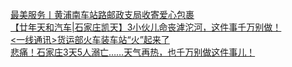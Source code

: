   
[最美服务丨黄浦南车站路邮政支局收寄爱心包裹](http://www.dianyue.me/archives/362/whki5457isvx9gw3/)  
[【廿年天和汽车|石家庄凯天】3小伙儿命丧滹沱河，这件事千万别做！](http://www.dianyue.me/archives/626/8bdy9p0peyw7g6m1/)  
[&lt;一线通讯&gt;货运部火车装车站“火”起来了](http://www.dianyue.me/archives/485/8c89nqer26tg554a/)  
[悲痛！石家庄3天5人溺亡……天气再热，也千万别做这件事儿！](http://www.dianyue.me/archives/774/gfujkqajc4sl50d0/)